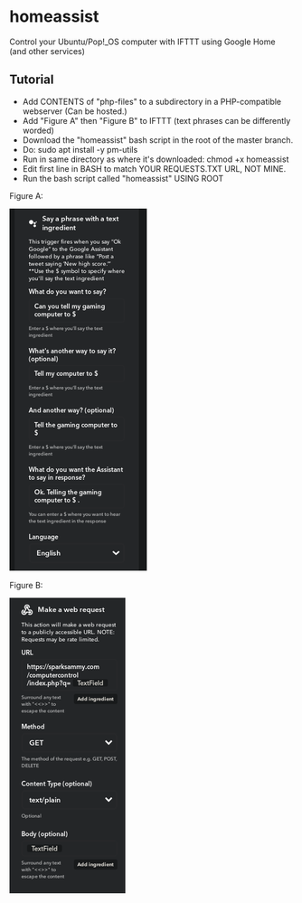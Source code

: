 # homeassist
Control your Ubuntu/Pop!_OS computer with IFTTT using Google Home (and other services)

## Tutorial

* Add CONTENTS of "php-files" to a subdirectory in a PHP-compatible webserver (Can be hosted.)
* Add "Figure A" then "Figure B" to IFTTT (text phrases can be differently worded)
* Download the "homeassist" bash script in the root of the master branch.
* Do: sudo apt install -y pm-utils
* Run in same directory as where it's downloaded: chmod +x homeassist
* Edit first line in BASH to match YOUR REQUESTS.TXT URL, NOT MINE.
* Run the bash script called "homeassist" USING ROOT

Figure A:

![text phrase](text-phrase.png)

Figure B:

![web request](webrequest.png)
